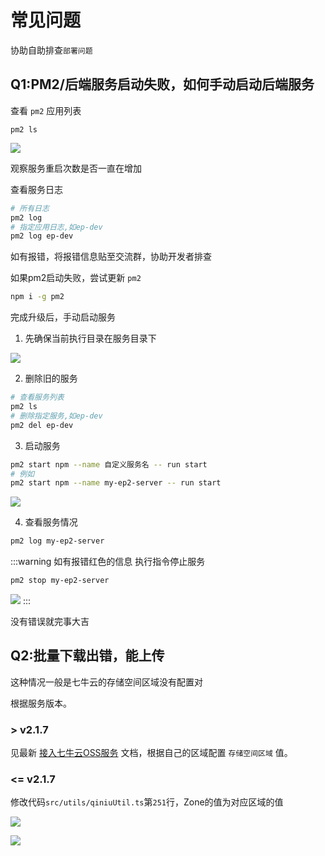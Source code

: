 # 常见问题
协助自助排查`部署问题`

## Q1:PM2/后端服务启动失败，如何手动启动后端服务
查看 `pm2` 应用列表
```shell
pm2 ls
```
![](https://img.cdn.sugarat.top/mdImg/MTY1NTM0NTI1MDEzOQ==655345250139)

观察服务重启次数是否一直在增加

查看服务日志

```sh
# 所有日志
pm2 log
# 指定应用日志,如ep-dev
pm2 log ep-dev
```

如有报错，将报错信息贴至交流群，协助开发者排查

如果pm2启动失败，尝试更新 `pm2`

```sh
npm i -g pm2
```

完成升级后，手动启动服务
1. 先确保当前执行目录在服务目录下

![](https://img.cdn.sugarat.top/mdImg/MTY1NTM0NTYzMzk0Nw==655345633947)

2. 删除旧的服务

```sh
# 查看服务列表
pm2 ls
# 删除指定服务,如ep-dev
pm2 del ep-dev
```

3. 启动服务

```sh
pm2 start npm --name 自定义服务名 -- run start
# 例如
pm2 start npm --name my-ep2-server -- run start
```

![](https://img.cdn.sugarat.top/mdImg/MTY1NTM0NTg4MTQzNw==655345881437)

4. 查看服务情况

```sh
pm2 log my-ep2-server
```

:::warning 如有报错红色的信息
执行指令停止服务
```sh
pm2 stop my-ep2-server
```

![](https://img.cdn.sugarat.top/mdImg/MTY1NTM0NjEwODI3Nw==655346108277)
:::

没有错误就完事大吉

## Q2:批量下载出错，能上传

这种情况一般是七牛云的存储空间区域没有配置对

根据服务版本。

### > v2.1.7
见最新 [接入七牛云OSS服务](./qiniu.md) 文档，根据自己的区域配置 `存储空间区域` 值。

### <= v2.1.7

修改代码`src/utils/qiniuUtil.ts`第`251`行，Zone的值为对应区域的值

![](https://img.cdn.sugarat.top/mdImg/MTY1NTM0Njg4NDIxNQ==655346884215)

![](https://img.cdn.sugarat.top/mdImg/MTY1NTM0Njk0NTY2Mw==655346945663)
